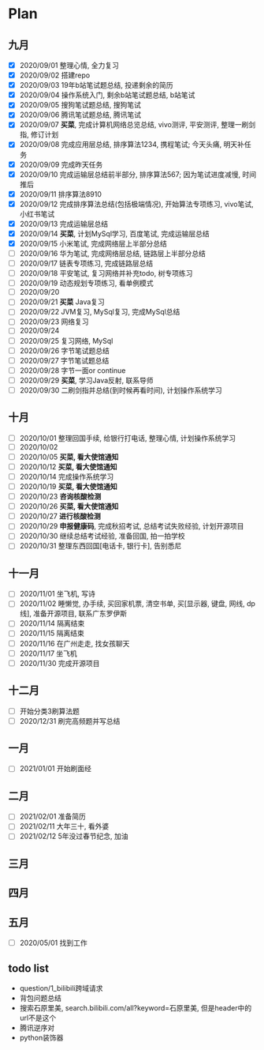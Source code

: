 # Plan
## 九月
- [x] 2020/09/01 整理心情, 全力复习
- [x] 2020/09/02 搭建repo
- [x] 2020/09/03 19年b站笔试题总结, 投递剩余的简历
- [x] 2020/09/04 操作系统入门, 剩余b站笔试题总结, b站笔试
- [x] 2020/09/05 搜狗笔试题总结, 搜狗笔试
- [x] 2020/09/06 腾讯笔试题总结, 腾讯笔试
- [x] 2020/09/07 **买菜**, 完成计算机网络总览总结, vivo测评, 平安测评, 整理一刷剑指, 修订计划
- [x] 2020/09/08 完成应用层总结, 排序算法1234, 携程笔试; 今天头痛, 明天补任务
- [x] 2020/09/09 完成昨天任务
- [x] 2020/09/10 完成运输层总结前半部分, 排序算法567; 因为笔试进度减慢, 时间推后
- [x] 2020/09/11 排序算法8910
- [x] 2020/09/12 完成排序算法总结(包括极端情况), 开始算法专项练习, vivo笔试, 小红书笔试
- [x] 2020/09/13 完成运输层总结 
- [x] 2020/09/14 **买菜**, 计划MySql学习, 百度笔试, 完成运输层总结
- [x] 2020/09/15 小米笔试, 完成网络层上半部分总结
- [ ] 2020/09/16 华为笔试, 完成网络层总结, 链路层上半部分总结
- [ ] 2020/09/17 链表专项练习, 完成链路层总结
- [ ] 2020/09/18 平安笔试, 复习网络并补充todo, 树专项练习
- [ ] 2020/09/19 动态规划专项练习, 看单例模式
- [ ] 2020/09/20 
- [ ] 2020/09/21 **买菜** Java复习
- [ ] 2020/09/22 JVM复习, MySql复习, 完成MySql总结
- [ ] 2020/09/23 网络复习
- [ ] 2020/09/24 
- [ ] 2020/09/25 复习网络, MySql
- [ ] 2020/09/26 字节笔试题总结
- [ ] 2020/09/27 字节笔试题总结
- [ ] 2020/09/28 字节一面or continue
- [ ] 2020/09/29 **买菜**, 学习Java反射, 联系导师
- [ ] 2020/09/30 二刷剑指并总结(到时候再看时间), 计划操作系统学习

## 十月
- [ ] 2020/10/01 整理回国手续, 给银行打电话, 整理心情, 计划操作系统学习
- [ ] 2020/10/02 
- [ ] 2020/10/05 **买菜, 看大使馆通知**
- [ ] 2020/10/12 **买菜, 看大使馆通知**
- [ ] 2020/10/14 完成操作系统学习
- [ ] 2020/10/19 **买菜, 看大使馆通知**
- [ ] 2020/10/23 **咨询核酸检测**
- [ ] 2020/10/26 **买菜, 看大使馆通知**
- [ ] 2020/10/27 **进行核酸检测**
- [ ] 2020/10/29 **申报健康码**, 完成秋招考试, 总结考试失败经验, 计划开源项目
- [ ] 2020/10/30 继续总结考试经验, 准备回国, 拍一拍学校
- [ ] 2020/10/31 整理东西回国[电话卡, 银行卡], 告别悉尼

## 十一月
- [ ] 2020/11/01 坐飞机, 写诗
- [ ] 2020/11/02 睡懒觉, 办手续, 买回家机票, 清空书单, 买[显示器, 键盘, 网线, dp线], 准备开源项目, 联系广东罗伊斯
- [ ] 2020/11/14 隔离结束
- [ ] 2020/11/15 隔离结束
- [ ] 2020/11/16 在广州走走, 找女孩聊天
- [ ] 2020/11/17 坐飞机
- [ ] 2020/11/30 完成开源项目

## 十二月
- [ ] 开始分类3刷算法题
- [ ] 2020/12/31 刷完高频题并写总结

## 一月
- [ ] 2021/01/01 开始刷面经

## 二月
- [ ] 2021/02/01 准备简历
- [ ] 2021/02/11 大年三十, 看外婆
- [ ] 2021/02/12 5年没过春节纪念, 加油

## 三月

## 四月

## 五月
- [ ] 2020/05/01 找到工作


## todo list
- question/1_bilibili跨域请求
- 背包问题总结
- 搜索石原里美, search.bilibili.com/all?keyword=石原里美, 但是header中的url不是这个
- 腾讯逆序对
- python装饰器
